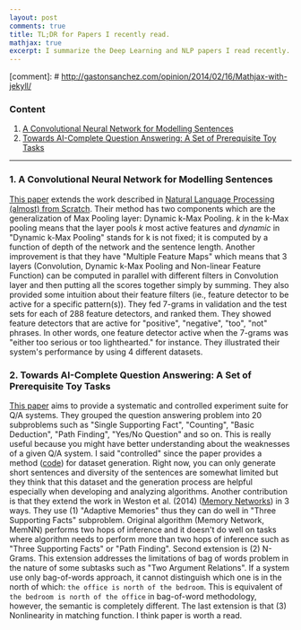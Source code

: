 ```yaml
---
layout: post
comments: true
title: TL;DR for Papers I recently read.
mathjax: true
excerpt: I summarize the Deep Learning and NLP papers I read recently.
---
```

[comment]: # http://gastonsanchez.com/opinion/2014/02/16/Mathjax-with-jekyll/

### Content

1. [A Convolutional Neural Network for Modelling Sentences](#sentmodel)
1. [Towards AI-Complete Question Answering: A Set of Prerequisite Toy Tasks](#towards)

----

### <a name="sentmodel"></a> 1. A Convolutional Neural Network for Modelling Sentences

[This paper](http://www.aclweb.org/anthology/P14-1062) extends the work described in [Natural Language Processing (almost) from Scratch](http://arxiv.org/pdf/1103.0398v1.pdf). Their method has two components which are the generalization of Max Pooling layer: Dynamic k-Max Pooling. _k_ in the k-Max pooling means that the layer pools _k_ most active features and _dynamic_ in "Dynamic k-Max Pooling" stands for k is not fixed; it is computed by a function of depth of the network and the sentence length. Another improvement is that they have "Multiple Feature Maps" which means that 3 layers (Convolution, Dynamic k-Max Pooling and Non-linear Feature Function) can be computed in parallel with different filters in Convolution layer and then putting all the scores together simply by summing. They also provided some intuition about their feature filters (ie., feature detector to be active for a specific pattern(s)). They fed 7-grams in validation and the test sets for each of 288 feature detectors, and ranked them. They showed feature detectors that are active for "positive", "negative", "too", "not" phrases. In other words, one feature detector active when the 7-grams was "either too serious or too lighthearted." for instance. They illustrated their system's performance by using 4 different datasets.


### <a name="towards"></a> 2. Towards AI-Complete Question Answering: A Set of Prerequisite Toy Tasks

[This paper](http://arxiv.org/pdf/1502.05698.pdf) aims to provide a systematic and controlled experiment suite for Q/A systems. They grouped the question answering problem into 20 subproblems such as "Single Supporting Fact", "Counting", "Basic Deduction", "Path Finding", "Yes/No Question" and so on. This is really useful because you might have better understanding about the weaknesses of a given Q/A system. I said "controlled" since the paper provides a method ([code](https://github.com/facebook/bAbI-tasks)) for dataset generation. Right now, you can only generate short sentences and diversity of the sentences are somewhat limited but they think that this dataset and the generation process are helpful especially when developing and analyzing algorithms. Another contribution is that they extend the work in Weston et al. (2014) ([Memory Networks](http://arxiv.org/pdf/1410.3916v11.pdf)) in 3 ways. They use (1) "Adaptive Memories" thus they can do well in "Three Supporting Facts" subproblem. Original algorithm (Memory Network, MemNN) performs two hops of inference and it doesn't do well on tasks where algorithm needs to perform more than two hops of inference such as "Three Supporting Facts" or "Path Finding". Second extension is (2) N-Grams. This extension addresses the limitations of bag of words problem in the nature of some subtasks such as "Two Argument Relations". If a system use only bag-of-words approach, it cannot distinguish which one is in the north of which: `the office is north of the bedroom`. This is equivalent of `the bedroom is north of the office` in bag-of-word methodology, however, the semantic is completely different. The last extension is that (3) Nonlinearity in matching function. I think paper is worth a read.

